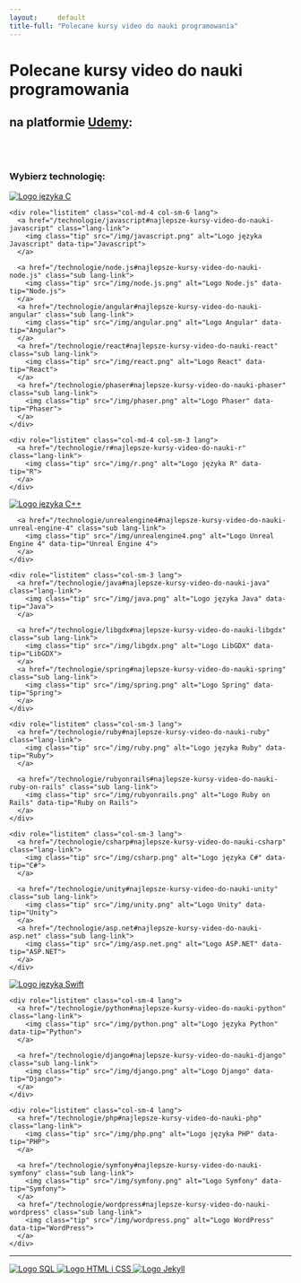```yaml
---
layout:     default
title-full: "Polecane kursy video do nauki programowania"
---
```


# Polecane kursy video do nauki programowania
## na platformie [Udemy](https://click.linksynergy.com/fs-bin/click?id=0Bz3A2CPbI4&offerid=358574.1389&subid=0&type=4):

<br>
<br>

### Wybierz technologię:

<div class="languages-list" role="list">
  <div class="row">
    <div role="listitem" class="col-md-4 col-sm-3 lang">
      <a href="/technologie/c#najlepsze-kursy-video-do-nauki-c" class="lang-link">
        <img class="tip" src="/img/c.png" alt="Logo języka C" data-tip="C">
      </a>
    </div>

    <div role="listitem" class="col-md-4 col-sm-6 lang">
      <a href="/technologie/javascript#najlepsze-kursy-video-do-nauki-javascript" class="lang-link">
        <img class="tip" src="/img/javascript.png" alt="Logo języka Javascript" data-tip="Javascript">
      </a>

      <a href="/technologie/node.js#najlepsze-kursy-video-do-nauki-node.js" class="sub lang-link">
        <img class="tip" src="/img/node.js.png" alt="Logo Node.js" data-tip="Node.js">
      </a>
      <a href="/technologie/angular#najlepsze-kursy-video-do-nauki-angular" class="sub lang-link">
        <img class="tip" src="/img/angular.png" alt="Logo Angular" data-tip="Angular">
      </a>
      <a href="/technologie/react#najlepsze-kursy-video-do-nauki-react" class="sub lang-link">
        <img class="tip" src="/img/react.png" alt="Logo React" data-tip="React">
      </a>
      <a href="/technologie/phaser#najlepsze-kursy-video-do-nauki-phaser" class="sub lang-link">
        <img class="tip" src="/img/phaser.png" alt="Logo Phaser" data-tip="Phaser">
      </a>
    </div>

    <div role="listitem" class="col-md-4 col-sm-3 lang">
      <a href="/technologie/r#najlepsze-kursy-video-do-nauki-r" class="lang-link">
        <img class="tip" src="/img/r.png" alt="Logo języka R" data-tip="R">
      </a>
    </div>
  </div>

  <div class="row">
    <div role="listitem" class="col-sm-3 lang">
      <a href="/technologie/c++#najlepsze-kursy-video-do-nauki-c++" class="lang-link">
        <img class="tip" src="/img/c++.png" alt="Logo języka C++" data-tip="C++">
      </a>

      <a href="/technologie/unrealengine4#najlepsze-kursy-video-do-nauki-unreal-engine-4" class="sub lang-link">
        <img class="tip" src="/img/unrealengine4.png" alt="Logo Unreal Engine 4" data-tip="Unreal Engine 4">
      </a>
    </div>

    <div role="listitem" class="col-sm-3 lang">
      <a href="/technologie/java#najlepsze-kursy-video-do-nauki-java" class="lang-link">
        <img class="tip" src="/img/java.png" alt="Logo języka Java" data-tip="Java">
      </a>

      <a href="/technologie/libgdx#najlepsze-kursy-video-do-nauki-libgdx" class="sub lang-link">
        <img class="tip" src="/img/libgdx.png" alt="Logo LibGDX" data-tip="LibGDX">
      </a>
      <a href="/technologie/spring#najlepsze-kursy-video-do-nauki-spring" class="sub lang-link">
        <img class="tip" src="/img/spring.png" alt="Logo Spring" data-tip="Spring">
      </a>
    </div>

    <div role="listitem" class="col-sm-3 lang">
      <a href="/technologie/ruby#najlepsze-kursy-video-do-nauki-ruby" class="lang-link">
        <img class="tip" src="/img/ruby.png" alt="Logo języka Ruby" data-tip="Ruby">
      </a>

      <a href="/technologie/rubyonrails#najlepsze-kursy-video-do-nauki-ruby-on-rails" class="sub lang-link">
        <img class="tip" src="/img/rubyonrails.png" alt="Logo Ruby on Rails" data-tip="Ruby on Rails">
      </a>
    </div>

    <div role="listitem" class="col-sm-3 lang">
      <a href="/technologie/csharp#najlepsze-kursy-video-do-nauki-csharp" class="lang-link">
        <img class="tip" src="/img/csharp.png" alt="Logo języka C#" data-tip="C#">
      </a>

      <a href="/technologie/unity#najlepsze-kursy-video-do-nauki-unity" class="sub lang-link">
        <img class="tip" src="/img/unity.png" alt="Logo Unity" data-tip="Unity">
      </a>
      <a href="/technologie/asp.net#najlepsze-kursy-video-do-nauki-asp.net" class="sub lang-link">
        <img class="tip" src="/img/asp.net.png" alt="Logo ASP.NET" data-tip="ASP.NET">
      </a>
    </div>
  </div>

  <div class="row">
    <div role="listitem" class="col-sm-4 lang">
      <a href="/technologie/swift#najlepsze-kursy-video-do-nauki-swift" class="lang-link">
        <img class="tip" src="/img/swift.png" alt="Logo języka Swift" data-tip="Swift">
      </a>
    </div>

    <div role="listitem" class="col-sm-4 lang">
      <a href="/technologie/python#najlepsze-kursy-video-do-nauki-python" class="lang-link">
        <img class="tip" src="/img/python.png" alt="Logo języka Python" data-tip="Python">
      </a>

      <a href="/technologie/django#najlepsze-kursy-video-do-nauki-django" class="sub lang-link">
        <img class="tip" src="/img/django.png" alt="Logo Django" data-tip="Django">
      </a>
    </div>

    <div role="listitem" class="col-sm-4 lang">
      <a href="/technologie/php#najlepsze-kursy-video-do-nauki-php" class="lang-link">
        <img class="tip" src="/img/php.png" alt="Logo języka PHP" data-tip="PHP">
      </a>

      <a href="/technologie/symfony#najlepsze-kursy-video-do-nauki-symfony" class="sub lang-link">
        <img class="tip" src="/img/symfony.png" alt="Logo Symfony" data-tip="Symfony">
      </a>
      <a href="/technologie/wordpress#najlepsze-kursy-video-do-nauki-wordpress" class="sub lang-link">
        <img class="tip" src="/img/wordpress.png" alt="Logo WordPress" data-tip="WordPress">
      </a>
    </div>
  </div>

  <hr>

  <div class="row">
    <div role="listitem" class="col-sm-12 lang other-technologies">
      <a href="/technologie/sql#najlepsze-kursy-video-do-nauki-sql" class="other lang-link">
        <img class="tip" src="/img/sql.png" alt="Logo SQL" data-tip="SQL">
      </a>
      <a href="/technologie/html&css#najlepsze-kursy-video-do-nauki-html-i-css" class="other lang-link">
        <img class="tip" src="/img/html&css.png" alt="Logo HTML i CSS" data-tip="HTML i CSS">
      </a>
      <a href="/technologie/jekyll#najlepsze-kursy-video-do-nauki-jekyll" class="other lang-link">
        <img class="tip" src="/img/jekyll.png" alt="Logo Jekyll" data-tip="Jekyll">
      </a>
    </div>
  </div>
</div>

<script src="/dist/technologies-list.js"></script>